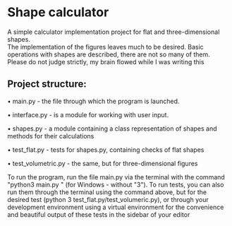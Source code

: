 # Shape calculator
A simple calculator implementation project for flat and three-dimensional shapes.  
The implementation of the figures leaves much to be desired.  Basic operations with shapes are described, there are not so many of them.
Please do not judge strictly, my brain flowed while I was writing this

## Project structure:

• main.py - the file through which the program is launched.

• interface.py - is a module for working with user input.

• shapes.py - a module containing a class representation of shapes and methods for their calculations

• test_flat.py - tests for shapes.py, containing checks of flat shapes

• test_volumetric.py - the same, but for three-dimensional figures

To run the program, run the file main.py via the terminal with the command "python3 main.py " (for Windows - without "3").
To run tests, you can also run them through the terminal using the command above, but for the desired test (python 3 test_flat.py/test_volumeric.py), or through your development environment using a virtual environment for the convenience and beautiful output of these tests in the sidebar of your editor
